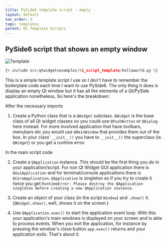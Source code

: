 ```yaml
---
title: PySide6 template script - empty
layout: default
nav_order: 2
tags: templates
parent: 01 Template Scripts
---
```


## PySide6 script that shows an empty window

![Template](/blog/images/qtwidgetsexamples/01_template_scripts/01_helloworld.png)

```python
{% include src/qtwidgetsexamples/01_script_template/helloworld.py %}
```

This is a simple template script I use so I don't have to remember the boilerplate code each time I want to use PySide6. The only thing it does is display an empty Qt window but it has all the elements of a Qt/PySide application nonetheless, So here's the breakdown: 

After the necessary imports

1. Create a Python  class that is a `QWidget` subclass. `QWidget` is the base class of all Qt widget classes so you could use `QPushButton` or `QDialog` here instead. For more involved application that have toolbars, menubars etc you would use `QMainWindow` that provides them out of the box. In your class' `__init__()` you have to `__init__()` the superclass (ie. `QWidget`) or you get a runtime error.

In the main script code

2. Create a `QApplication` instance. This should be the first thing you do in your application/script. For non Qt Widget GUI application there is `QGuiApplication` and for terminal/console applications there is `QCoreApplication`. `QApplication` is singleton so if you try to create it twice you get `RuntimeError: Please destroy the QApplication singleton before creating a new QApplication instance.`

3. Create an object of your class (in the script `Window`) and `.show()` it. (`QWidget.show()`, well, shows it on the screen.)

4. Use `QApplication.exec()` to start the application event loop. With this your application's main windows is displayed on your screen and is able to process events. When you exit the application, for instance by pressing the window's close button `app.exec()` returns and your application exits. That's about it.
